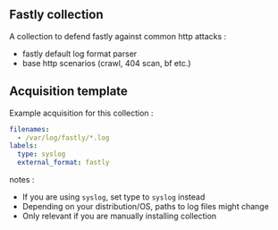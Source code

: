 ## Fastly collection

A collection to defend fastly against common http attacks :
 - fastly default log format parser
 - base http scenarios (crawl, 404 scan, bf etc.)

## Acquisition template

Example acquisition for this collection :

```yaml
filenames:
  - /var/log/fastly/*.log
labels:
  type: syslog
  external_format: fastly
```

notes :
 -  If you are using `syslog`, set type to `syslog` instead
 -  Depending on your distribution/OS, paths to log files might change
 -  Only relevant if you are manually installing collection
